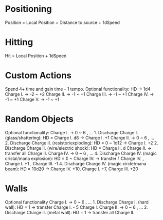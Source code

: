 # Positioning
Position = Local Position + Distance to source + 1dSpeed
# Hitting
Hit = Local Position + 1dSpeed
# Custom Actions
Spend 4+ time and gain time - 1 tempo.
Optional functionality:
HD -> 1d4
Charge I. -> -2 ~ +2
Charge II. -> -1 ~ +1
Charge III. -> -1 ~ +1
Charge IV. -> -1 ~ +1
Charge V. -> -1 ~ +1
# Random Objects
Optional functionality:
Charge I. -> 0 ~ 6 , ...
    1. Discharge Charge I. (glass/shattering): HD = Charge I. d8 -> Charge I. +1
Charge II. -> 0 ~ 6 , ...
    2. Discharge Charge II. (resistor/exploding): HD = 0 ~ 1d12 -> Charge I. +2
    2. Discharge Charge II. (wire/electric shock): HD = Charge II. d Charge II. -> transfer all Charge II.
Charge IV. -> 0 ~ 6 , ...
    4. Discharge Charge IV. (magic cristal/mana explosion): HD = 0 ~ Charge IV. -> transfer 1 Charge IV. , Charge I. +1 , Charge III. -1
    4. Discharge Charge IV. (magic circle/mana beam): HD = 10d20 -> Charge IV. +10, Charge I. +7, Charge III. +20
# Walls
Optional functionality
Charge I. -> 0 ~ 6 , ...
    1. Discharge Charge I. (hard wall): HD = 1 -> transfer Charge I. - 5 Charge I.
Charge II. -> 0 ~ 6 , ...
    2. Discharge Charge II. (metal wall): HD = 1 -> transfer all Charge II.